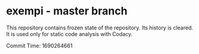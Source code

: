# exempi - master branch

This repository contains frozen state of the repository.
Its history is cleared. It is used only for static code
analysis with Codacy.

Commit Time: 1690264661